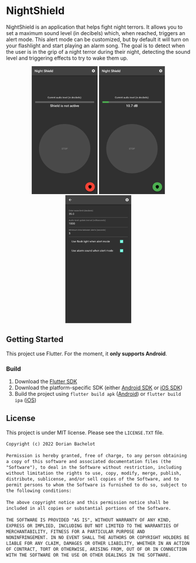 # NightShield

NightShield is an application that helps fight night terrors. It allows you to set a maximum sound level (in decibels) which, when reached, triggers an alert mode. This alert mode can be customized, but by default it will turn on your flashlight and start playing an alarm song. The goal is to detect when the user is in the grip of a night terror during their night, detecting the sound level and triggering effects to try to wake them up.

<center>
<img src="./etc/screenshots/1.png" width="180" height="350"/>
<img src="./etc/screenshots/2.png" width="180" height="350"/>
<img src="./etc/screenshots/3.png" width="180" height="350"/>
</center>

## Getting Started

This project use Flutter. For the moment, it **only supports Android**.

### Build

1. Download the [Flutter SDK](https://docs.flutter.dev/get-started/install)
2. Download the platform-specific SDK (either [Android SDK](https://developer.android.com/studio) or [iOS SDK](https://developer.apple.com/ios/))
3. Build the project using `flutter build apk` ([Android](https://docs.flutter.dev/deployment/android)) or `flutter build ipa` ([iOS](https://docs.flutter.dev/deployment/ios))

## License

This project is under MIT license. Please see the `LICENSE.TXT` file.

```
Copyright (c) 2022 Dorian Bachelot

Permission is hereby granted, free of charge, to any person obtaining
a copy of this software and associated documentation files (the
"Software"), to deal in the Software without restriction, including
without limitation the rights to use, copy, modify, merge, publish,
distribute, sublicense, and/or sell copies of the Software, and to
permit persons to whom the Software is furnished to do so, subject to
the following conditions:

The above copyright notice and this permission notice shall be
included in all copies or substantial portions of the Software.

THE SOFTWARE IS PROVIDED "AS IS", WITHOUT WARRANTY OF ANY KIND,
EXPRESS OR IMPLIED, INCLUDING BUT NOT LIMITED TO THE WARRANTIES OF
MERCHANTABILITY, FITNESS FOR A PARTICULAR PURPOSE AND
NONINFRINGEMENT. IN NO EVENT SHALL THE AUTHORS OR COPYRIGHT HOLDERS BE
LIABLE FOR ANY CLAIM, DAMAGES OR OTHER LIABILITY, WHETHER IN AN ACTION
OF CONTRACT, TORT OR OTHERWISE, ARISING FROM, OUT OF OR IN CONNECTION
WITH THE SOFTWARE OR THE USE OR OTHER DEALINGS IN THE SOFTWARE.

```